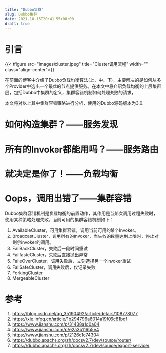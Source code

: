 ```yaml
---
title: "Dubbo集群"
slug: Dubbo集群
date: 2021-10-15T20:41:55+08:00
draft: true
---
```


<!--more-->

# 引言

{{< tfigure src="images/cluster.jpeg" title="Cluster调用流程" width="" class="align-center">}}

在前面的博客中介绍了Dubbo负载均衡算法(上、中、下)，主要解决的是如何从多个Provider中选出一个最优的节点提供服务。在本文中将介绍负载均衡的上层集群层，包括Dubbo中集群的定义，集群容错机制如何处理失败的请求，



本文将对以上其中集群容错策略进行分析，使用的Dubbo源码版本为3.0.

# 如何构造集群？——服务发现

# 所有的Invoker都能用吗？——服务路由

# 就决定是你了！——负载均衡

# Oops，调用出错了——集群容错

Dubbo集群容错机制是负载均衡的前置动作，其作用是当某次调用过程失败时，使用某种策略处理失败，当前可用的集群容错机制如下：

1. AvailableCluster，可用集群容错，调用当前可用的某个Invoker。
2. BroadcastCluster，调用所有的Invoker，当失败的数量达到上限时，停止对剩余invoker的调用。
3. FailBackCluster，失败后一段时间重试
4. FailfasteCluster，失败后直接抛出异常
5. FaileOverCluster，调用失败后，立刻选择另一个invoker重试
6. FailSafeCluster，调用失败后，仅记录失败
7. ForkingCluster
8. MergeableCluster


# 参考

1. https://blog.csdn.net/qq_35190492/article/details/108778077
2. https://xie.infoq.cn/article/1b294796a6014a19f06c81bdf
3. https://www.jianshu.com/p/31438a1d0a04
4. https://www.jianshu.com/p/e2a3b116b5e4
5. https://www.jianshu.com/p/2126c1c74304
6. https://dubbo.apache.org/zh/docsv2.7/dev/source/router/
7. https://dubbo.apache.org/zh/docsv2.7/dev/source/export-service/